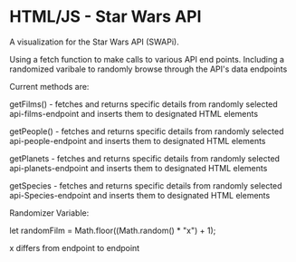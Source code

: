 # HTML/JS - Star Wars API

A visualization for the Star Wars API (SWAPi). 

Using a fetch function to make calls to various API end points. Including a randomized varibale to randomly browse through the API's data endpoints

Current methods are:

getFilms() - fetches and returns specific details from randomly selected api-films-endpoint and inserts them to designated HTML elements

getPeople() - fetches and returns specific details from randomly selected api-people-endpoint and inserts them to designated HTML elements

getPlanets - fetches and returns specific details from randomly selected api-planets-endpoint and inserts them to designated HTML elements

getSpecies - fetches and returns specific details from randomly selected api-Species-endpoint and inserts them to designated HTML elements

Randomizer Variable:

let randomFilm = Math.floor((Math.random() * "x") + 1);

x differs from endpoint to endpoint
